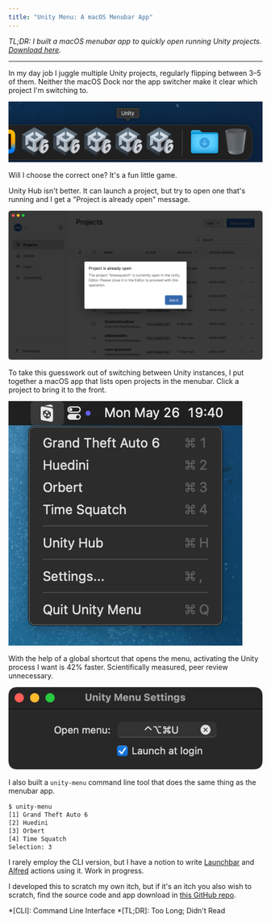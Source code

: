 ```yaml
---
title: "Unity Menu: A macOS Menubar App"
---
```


*TL;DR: I built a macOS menubar app to quickly open running Unity projects. [Download here](https://github.com/mminer/unity-menu/releases).*

---

In my day job I juggle multiple Unity projects, regularly flipping between 3–5 of them. Neither the macOS Dock nor the app switcher make it clear which project I'm switching to.

![Unity Dock icons](/images/unity-dock-icons.png)

Will I choose the correct one? It's a fun little game.

Unity Hub isn't better. It can launch a project, but try to open one that's running and I get a "Project is already open" message.

![Unity Hub "Project is already open"](/images/unity-hub-project-already-open.png)

To take this guesswork out of switching between Unity instances, I put together a macOS app that lists open projects in the menubar. Click a project to bring it to the front.

![Unity Menu](/images/unity-menu.png)

With the help of a global shortcut that opens the menu, activating the Unity process I want is 42% faster. Scientifically measured, peer review unnecessary.

![Unity Menu global keyboard shortcut](/images/unity-menu-global-keyboard-shortcut.png)

I also built a `unity-menu` command line tool that does the same thing as the menubar app.

```
$ unity-menu
[1] Grand Theft Auto 6
[2] Huedini
[3] Orbert
[4] Time Squatch
Selection: 3
```

I rarely employ the CLI version, but I have a notion to write [Launchbar](https://www.obdev.at/products/launchbar/index.html) and [Alfred](https://www.alfredapp.com) actions using it. Work in progress.

I developed this to scratch my own itch, but if it's an itch you also wish to scratch, find the source code and app download in [this GitHub repo](https://github.com/mminer/unity-menu).

*[CLI]: Command Line Interface
*[TL;DR]: Too Long; Didn't Read
